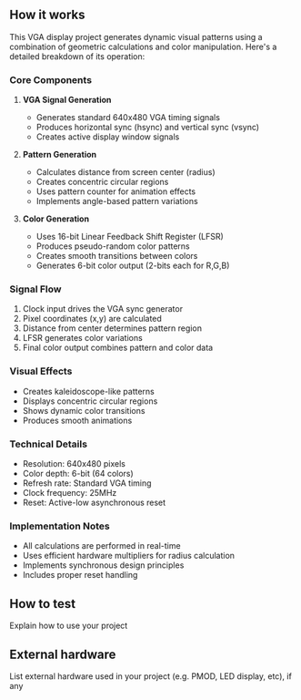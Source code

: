 <!---

This file is used to generate your project datasheet. Please fill in the information below and delete any unused
sections.

You can also include images in this folder and reference them in the markdown. Each image must be less than
512 kb in size, and the combined size of all images must be less than 1 MB.
-->

## How it works

This VGA display project generates dynamic visual patterns using a combination of geometric calculations and color manipulation. Here's a detailed breakdown of its operation:

### Core Components
1. **VGA Signal Generation**
   - Generates standard 640x480 VGA timing signals
   - Produces horizontal sync (hsync) and vertical sync (vsync)
   - Creates active display window signals

2. **Pattern Generation**
   - Calculates distance from screen center (radius)
   - Creates concentric circular regions
   - Uses pattern counter for animation effects
   - Implements angle-based pattern variations

3. **Color Generation**
   - Uses 16-bit Linear Feedback Shift Register (LFSR)
   - Produces pseudo-random color patterns
   - Creates smooth transitions between colors
   - Generates 6-bit color output (2-bits each for R,G,B)

### Signal Flow
1. Clock input drives the VGA sync generator
2. Pixel coordinates (x,y) are calculated
3. Distance from center determines pattern region
4. LFSR generates color variations
5. Final color output combines pattern and color data

### Visual Effects
- Creates kaleidoscope-like patterns
- Displays concentric circular regions
- Shows dynamic color transitions
- Produces smooth animations

### Technical Details
- Resolution: 640x480 pixels
- Color depth: 6-bit (64 colors)
- Refresh rate: Standard VGA timing
- Clock frequency: 25MHz
- Reset: Active-low asynchronous reset

### Implementation Notes
- All calculations are performed in real-time
- Uses efficient hardware multipliers for radius calculation
- Implements synchronous design principles
- Includes proper reset handling

## How to test

Explain how to use your project

## External hardware

List external hardware used in your project (e.g. PMOD, LED display, etc), if any
